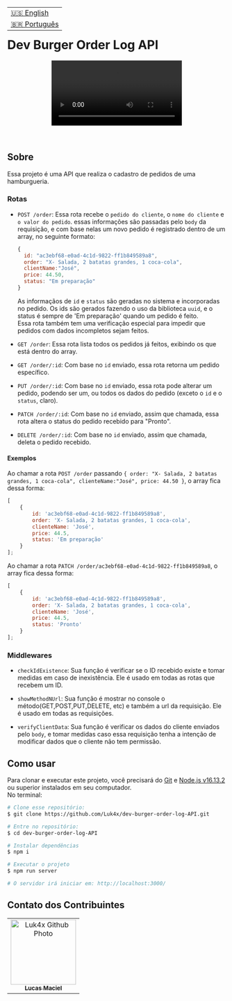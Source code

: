 <table align="right">
  <tr>
    <td>
      <a href="readme-en.md">🇺🇸 English</a>
    </td>
  </tr>
  <tr>
    <td>
      <a href="README.md">🇧🇷 Português</a>
    </td>
  </tr>
</table>
<br>

# Dev Burger Order Log API
<p align="center">
  <video src="a">
</p>
<br>

## Sobre
Essa projeto é uma API que realiza o cadastro de pedidos de uma hamburgueria.

### Rotas
-   `POST /order`: Essa rota recebe o `pedido do cliente`, o `nome do cliente` e `o valor do pedido`. essas informações são passadas pelo `body` da requisição, e com base nelas um novo pedido é registrado dentro de um array, no seguinte formato:
    
    ```js
    {
      id: "ac3ebf68-e0ad-4c1d-9822-ff1b849589a8",
      order: "X- Salada, 2 batatas grandes, 1 coca-cola",
      clientName:"José",
      price: 44.50,
      status: "Em preparação"
    }
    ```

    As informaçãos de `id` e `status` são geradas no sistema e incorporadas no pedido. Os ids são gerados fazendo o uso da biblioteca `uuid`, e o status é sempre de 'Em preparação' quando um pedido é feito.<br>
    Essa rota também tem uma verificação especial para impedir que pedidos com dados incompletos sejam feitos.

-   `GET /order`: Essa rota lista todos os pedidos já feitos, exibindo os que está dentro do array.

-   `GET /order/:id`: Com base no `id` enviado, essa rota retorna um pedido específico.

-   `PUT /order/:id`: Com base no `id` enviado, essa rota pode alterar um pedido, podendo ser um, ou todos os dados do pedido (exceto o `id` e o `status`, claro).

-   `PATCH /order/:id`: Com base no `id` enviado, assim que chamada, essa rota altera o status do pedido recebido para "Pronto".

-   `DELETE /order/:id`:  Com base no `id` enviado, assim que chamada, deleta o pedido recebido.

#### Exemplos
Ao chamar a rota `POST /order` passando `{ order: "X- Salada, 2 batatas grandes, 1 coca-cola", clienteName:"José", price: 44.50 }`, o array fica dessa forma:

```js
[
    {
        id: 'ac3ebf68-e0ad-4c1d-9822-ff1b849589a8',
        order: 'X- Salada, 2 batatas grandes, 1 coca-cola',
        clienteName: 'José',
        price: 44.5,
        status: 'Em preparação'
    }
];
```

Ao chamar a rota `PATCH /order/ac3ebf68-e0ad-4c1d-9822-ff1b849589a8`, o array fica dessa forma:

```js
[
    {
        id: 'ac3ebf68-e0ad-4c1d-9822-ff1b849589a8',
        order: 'X- Salada, 2 batatas grandes, 1 coca-cola',
        clienteName: 'José',
        price: 44.5,
        status: 'Pronto'
    }
];
```

### Middlewares
- `checkIdExistence`: Sua função é verificar se o ID recebido existe e tomar medidas em caso de inexistência. Ele é usado em todas as rotas que recebem um ID.

- `showMethodNUrl`: Sua função é mostrar no console o método(GET,POST,PUT,DELETE, etc) e também a url da requisição. Ele é usado em todas as requisições.

- `verifyClientData`: Sua função é verificar os dados do cliente enviados pelo `body`, e tomar medidas caso essa requisição tenha a intenção de modificar dados que o cliente não tem permissão.

## Como usar
Para clonar e executar este projeto, você precisará do [Git](https://git-scm.com/) e [Node.js v16.13.2](https://nodejs.org/en/) ou superior instalados em seu computador.<br>No terminal:

```bash
# Clone esse repositório:
$ git clone https://github.com/Luk4x/dev-burger-order-log-API.git

# Entre no repositório:
$ cd dev-burger-order-log-API

# Instalar dependências 
$ npm i

# Executar o projeto
$ npm run server

# O servidor irá iniciar em: http://localhost:3000/
```

## Contato dos Contribuintes
<table>
  <tr>
    <td align="center">
      <a href="https://www.linkedin.com/in/lucasmacielf/">
        <img src="https://avatars.githubusercontent.com/Luk4x" width="150px;" alt="Luk4x Github Photo"/><br>
        <sub>
          <b>Lucas Maciel</b>
        </sub>
      </a>
    </td>
  </tr>
</table>
